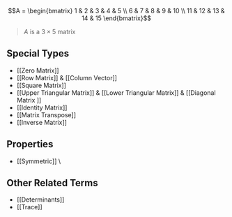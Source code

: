 $$A = 
\begin{bmatrix}
	1 & 2 & 3 & 4 & 5 \\
	6 & 7 & 8 & 9 & 10 \\
	11 & 12 & 13 & 14 & 15
\end{bmatrix}$$
>$A$ is a $3\times 5$ matrix

## Special Types
- [[Zero Matrix]] 
- [[Row Matrix]] & [[Column Vector]]
- [[Square Matrix]] 
- [[Upper Triangular Matrix]] & [[Lower Triangular Matrix]] & [[Diagonal Matrix ]]
- [[Identity Matrix]] 
- [[Matrix Transpose]] 
- [[Inverse Matrix]] 

## Properties
- [[Symmetric]] \

## Other Related Terms
- [[Determinants]] 
- [[Trace]] 
